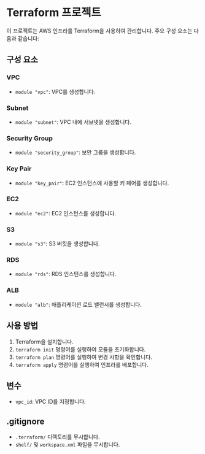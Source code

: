 # Terraform 프로젝트

이 프로젝트는 AWS 인프라를 Terraform을 사용하여 관리합니다. 주요 구성 요소는 다음과 같습니다:

## 구성 요소

### VPC
- `module "vpc"`: VPC를 생성합니다.

### Subnet
- `module "subnet"`: VPC 내에 서브넷을 생성합니다.

### Security Group
- `module "security_group"`: 보안 그룹을 생성합니다.

### Key Pair
- `module "key_pair"`: EC2 인스턴스에 사용할 키 페어를 생성합니다.

### EC2
- `module "ec2"`: EC2 인스턴스를 생성합니다.

### S3
- `module "s3"`: S3 버킷을 생성합니다.

### RDS
- `module "rds"`: RDS 인스턴스를 생성합니다.

### ALB
- `module "alb"`: 애플리케이션 로드 밸런서를 생성합니다.

## 사용 방법

1. Terraform을 설치합니다.
2. `terraform init` 명령어를 실행하여 모듈을 초기화합니다.
3. `terraform plan` 명령어를 실행하여 변경 사항을 확인합니다.
4. `terraform apply` 명령어를 실행하여 인프라를 배포합니다.

## 변수

- `vpc_id`: VPC ID를 지정합니다.

## .gitignore

- `.terraform/` 디렉토리를 무시합니다.
- `shelf/` 및 `workspace.xml` 파일을 무시합니다.